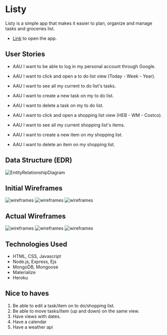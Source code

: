 # Listy

Listy is a simple app that makes it easier to plan, organize and manage tasks and groceries list.

- [Link](https://listy-ga.herokuapp.com/) to open the app.

## User Stories

- AAU I want to be able to log in my personal account through Google.

- AAU I want to click and open a to do list view (Today - Week - Year).

- AAU I want to see all my current to do list's tasks.

- AAU I want to create a new task on my to do list. 

- AAU I want to delete a task on my to do list.

- AAU I want to click and open a shopping list view (HEB - WM - Costco).

- AAU I want to see all my current shopping list's items.

- AAU I want to create a new item on my shopping list.

- AAU I want to delete an item on my shopping list.

## Data Structure (EDR)

![EntityRelationshipDiagram](public/images/erd.png)

## Initial Wireframes

![wireframes](public/images/wf1.jpg)
![wireframes](public/images/wf2.jpg)
![wireframes](public/images/wf3.jpg)

## Actual Wireframes

![wireframes](public/images/awf1.png)
![wireframes](public/images/awf2.png)
![wireframes](public/images/awf3.png)

## Technologies Used

- HTML, CSS, Javascript
- Node.js, Express, Ejs
- MongoDB, Mongoose
- Materialize
- Heroku

## Nice to haves

1. Be able to edit a task/item on to do/shopping list.
2. Be able to move tasks/item (up and down) on the same view.
3. Have views with dates.
4. Have a calendar
5. Have a weather api
